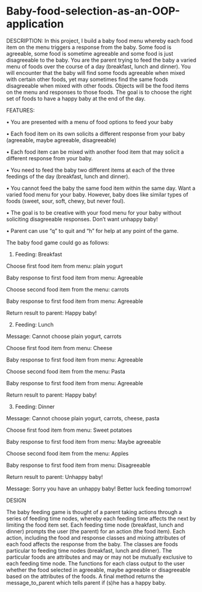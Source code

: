 # Baby-food-selection-as-an-OOP-application

DESCRIPTION:
In this project, I build a baby food menu whereby each food item on the
menu triggers a response from the baby. Some food is agreeable, some food is
sometime agreeable and some food is just disagreeable to the baby. You are the
parent trying to feed the baby a varied menu of foods over the course of a day
(breakfast, lunch and dinner). You will encounter that the baby will find some
foods agreeable when mixed with certain other foods, yet may sometimes find
the same foods disagreeable when mixed with other foods. Objects will be the
food items on the menu and responses to those foods. The goal is to choose the
right set of foods to have a happy baby at the end of the day.

FEATURES:

• You are presented with a menu of food options to feed your baby

• Each food item on its own solicits a different response from your baby
(agreeable, maybe agreeable, disagreeable)

• Each food item can be mixed with another food item that may solicit a
different response from your baby.

• You need to feed the baby two different items at each of the three
feedings of the day (breakfast, lunch and dinner).

• You cannot feed the baby the same food item within the same day. Want
a varied food menu for your baby. However, baby does like similar
types of foods (sweet, sour, soft, chewy, but never foul).

• The goal is to be creative with your food menu for your baby without
soliciting disagreeable responses. Don’t want unhappy baby!

• Parent can use “q” to quit and “h” for help at any point of the game.

The baby food game could go as follows:
1. Feeding: Breakfast

Choose first food item from menu: plain yogurt

Baby response to first food item from menu: Agreeable

Choose second food item from the menu: carrots

Baby response to first food item from menu: Agreeable

Return result to parent: Happy baby!

2. Feeding: Lunch

Message: Cannot choose plain yogurt, carrots

Choose first food item from menu: Cheese

Baby response to first food item from menu: Agreeable

Choose second food item from the menu: Pasta

Baby response to first food item from menu: Agreeable

Return result to parent: Happy baby!

3. Feeding: Dinner

Message: Cannot choose plain yogurt, carrots, cheese, pasta

Choose first food item from menu: Sweet potatoes

Baby response to first food item from menu: Maybe agreeable

Choose second food item from the menu: Apples

Baby response to first food item from menu: Disagreeable

Return result to parent: Unhappy baby!

Message: Sorry you have an unhappy baby! Better luck feeding tomorrow!

DESIGN

The baby feeding game is thought of a parent taking actions through a series of
feeding time nodes, whereby each feeding time affects the next by limiting the
food item set.
Each feeding time node (breakfast, lunch and dinner) prompts the user (the
parent) for an action (the food item). Each action, including the food and
response classes and mixing attributes of each food affects the response from
the baby.
The classes are foods particular to feeding time nodes (breakfast, lunch and
dinner). The particular foods are attributes and may or may not be mutually
exclusive to each feeding time node. The functions for each class output to the
user whether the food selected in agreeable, maybe agreeable or disagreeable
based on the attributes of the foods. A final method returns the
message_to_parent which tells parent if (s)he has a happy baby.
